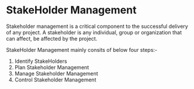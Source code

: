 # StakeHolder Management

Stakeholder management is a critical component to the successful delivery of any project. A stakeholder is any individual, group or organization that can affect, be affected by the project. 

StakeHolder Management mainly consits of below four steps:-

1. Identify StakeHolders
1. Plan Stakeholder Management
1. Manage Stakeholder Management
1. Control Stakeholder Management
